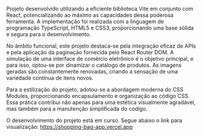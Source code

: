 Projeto desenvolvido utilizando a eficiente biblioteca Vite em conjunto com React, potencializando ao máximo as capacidades dessa poderosa ferramenta. 
A implementação foi realizada com a linguagem de programação TypeScript, HTML5 e CSS3, proporcionando uma base sólida e segura para o desenvolvimento.

No âmbito funcional, este projeto destaca-se pela integração eficaz de APIs e pela aplicação da paginação fornecida pelo React Router DOM. 
A simulação de uma interface de comércio eletrônico é o objetivo principal, e para isso, optou-se por dinamizar o catálogo de produtos. 
As imagens geradas são constantemente renovadas, criando a sensação de uma variedade contínua de itens novos.

Para a estilização do projeto, adotou-se a abordagem moderna do CSS Modules, proporcionando encapsulamento e organização ao código CSS. 
Essa prática contribui não apenas para uma estética visualmente agradável, mas também para a manutenção simplificada do código.


O desenvolvimento do projeto está em curso. Segue abaixo o link para visualização:
https://shopping-bag-app.vercel.app





